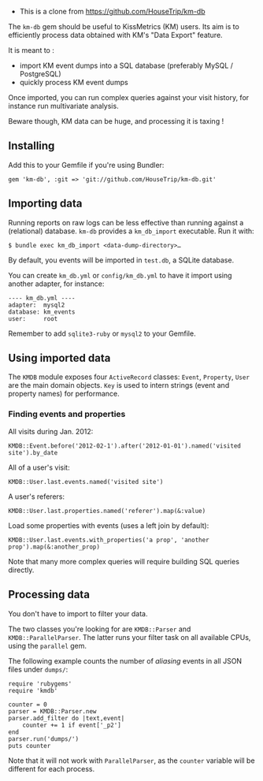 - This is a clone from https://github.com/HouseTrip/km-db

The `km-db` gem should be useful to KissMetrics (KM) users.
Its aim is to efficiently process data obtained with KM's "Data Export" feature.

It is meant to :

* import KM event dumps into a SQL database (preferably MySQL / PostgreSQL)
* quickly process KM event dumps

Once imported, you can run complex queries against your visit history, for instance run multivariate analysis.

Beware though, KM data can be huge, and processing it is taxing !


Installing
----------

Add this to your Gemfile if you're using Bundler:

    gem 'km-db', :git => 'git://github.com/HouseTrip/km-db.git'


Importing data
--------------

Running reports on raw logs can be less effective than running against a (relational) database.
`km-db` provides a `km_db_import` executable. Run it with:

    $ bundle exec km_db_import <data-dump-directory>…

By default, you events will be imported in `test.db`, a SQLite database.

You can create `km_db.yml` or `config/km_db.yml` to have it import using another adapter, for instance:

    ---- km_db.yml ----
    adapter:  mysql2
    database: km_events
    user:     root

Remember to add `sqlite3-ruby` or `mysql2` to your Gemfile.


Using imported data
-------------------

The `KMDB` module exposes four `ActiveRecord` classes:
`Event`, `Property`, `User` are the main domain objects.
`Key` is used to intern strings (event and property names) for performance.

### Finding events and properties

All visits during Jan. 2012:

    KMDB::Event.before('2012-02-1').after('2012-01-01').named('visited site').by_date

All of a user's visit:

    KMDB::User.last.events.named('visited site')

A user's referers:
    
    KMDB::User.last.properties.named('referer').map(&:value)

Load some properties with events (uses a left join by default):

    KMDB::User.last.events.with_properties('a prop', 'another prop').map(&:another_prop)

Note that many more complex queries will require building SQL queries directly.


Processing data
---------------

You don't have to import to filter your data.

The two classes you're looking for are `KMDB::Parser` and `KMDB::ParallelParser`.
The latter runs your filter task on all available CPUs, using the `parallel` gem.

The following example counts the number of *aliasing* events in all JSON files under `dumps/`:

    require 'rubygems'
    require 'kmdb'

    counter = 0
    parser = KMDB::Parser.new
    parser.add_filter do |text,event|
        counter += 1 if event['_p2']
    end
    parser.run('dumps/')
    puts counter

Note that it will not work with `ParallelParser`, as the `counter` variable will be different for each process.

